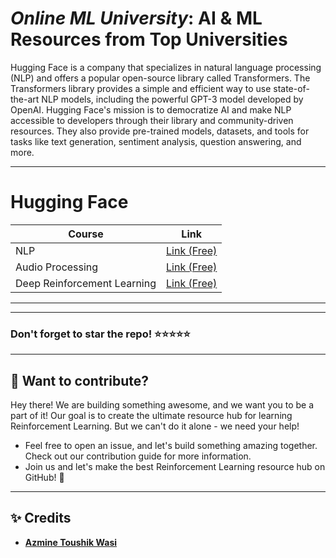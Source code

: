 # ***Online ML University***: **AI & ML Resources from Top Universities**
Hugging Face is a company that specializes in natural language processing (NLP) and offers a popular open-source library called Transformers. The Transformers library provides a simple and efficient way to use state-of-the-art NLP models, including the powerful GPT-3 model developed by OpenAI. Hugging Face's mission is to democratize AI and make NLP accessible to developers through their library and community-driven resources. They also provide pre-trained models, datasets, and tools for tasks like text generation, sentiment analysis, question answering, and more.




---

# **Hugging Face**
| Course    | Link  |
|--------|-----|
| NLP |  [Link (Free)](https://huggingface.co/learn/nlp-course/chapter1/1) |
| Audio Processing |  [Link (Free)](https://huggingface.co/learn/audio-course/chapter0/introduction) |
| Deep Reinforcement Learning |  [Link (Free)](https://huggingface.co/learn/deep-rl-course/unit0/introduction) |


---
---

### Don't forget to **star** the repo! ⭐⭐⭐⭐⭐

---
## 👋 **Want to contribute?**

Hey there! We are building something awesome, and we want you to be a part of it! Our goal is to create the ultimate resource hub for learning Reinforcement Learning. But we can't do it alone - we need your help!
- Feel free to open an issue, and let's build something amazing together. Check out our contribution guide for more information.
- Join us and let's make the best Reinforcement Learning resource hub on GitHub! 🚀

---

## ✨ **Credits**
- [**Azmine Toushik Wasi**]()
